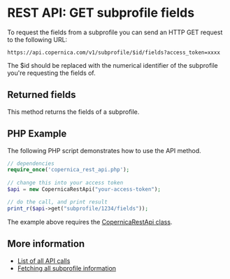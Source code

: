 # REST API: GET subprofile fields

To request the fields from a subprofile you can send an HTTP GET
request to the following URL:

`https://api.copernica.com/v1/subprofile/$id/fields?access_token=xxxx`

The $id should be replaced with the numerical identifier of the subprofile 
you're requesting the fields of.

## Returned fields

This method returns the fields of a subprofile.

## PHP Example

The following PHP script demonstrates how to use the API method.

```php
// dependencies
require_once('copernica_rest_api.php');
  
// change this into your access token
$api = new CopernicaRestApi("your-access-token");

// do the call, and print result
print_r($api->get("subprofile/1234/fields"));
```

The example above requires the [CopernicaRestApi class](rest-php).

## More information

* [List of all API calls](rest-api)
* [Fetching all subprofile information](rest-get-subprofile)
